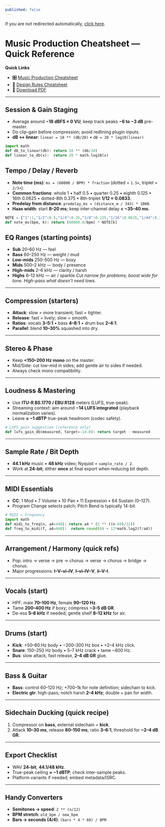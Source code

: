 ```yaml
---
published: false
---
```


<script>
  window.location.replace('./index.html');
</script>
<p>If you are not redirected automatically, <a href="./index.html">click here</a>.</p>

# Music Production Cheatsheet — Quick Reference

**Quick Links**
- 🎛 [Music Production Cheatsheet](../CHEATSHEET.md)
- 🧭 [Design Rules Cheatsheet](./design-cheatsheet.md)
- 📄 [Download PDF](./cheatsheet.pdf)

---

## Session & Gain Staging

* Average around **−18 dBFS ≈ 0 VU**; keep track peaks **−6 to −3 dB** pre-master.
* Do clip-gain before compression; avoid redlining plugin inputs.
* **dB ↔ linear**: `linear = 10 ** (dB/20)` • `dB = 20 * log10(linear)`
```python 
import math
def db_to_linear(db): return 10 ** (db/20)
def linear_to_db(x):  return 20 * math.log10(x)
```

## Tempo / Delay / Reverb

* **Note time (ms)**: `ms = (60000 / BPM) * fraction` (dotted = `1.5×`, triplet = `2/3×`).
* **Common fractions**: whole 1 • half 0.5 • quarter 0.25 • eighth 0.125 • 16th 0.0625 • dotted-8th 0.375 • 8th-triplet **1/12 ≈ 0.0833**.
* **Predelay from distance**: `predelay_ms ≈ (distance_m / 343) * 1000`.
* **Haas width**: start **8–20 ms**; keep inter-channel delay **< \~35–40 ms**.
```python
NOTE = {"1":1,"1/2":0.5,"1/4":0.25,"1/8":0.125,"1/16":0.0625,"1/4d":0.375,"1/8d":0.1875,"1/8t":1/12}
def note_ms(bpm, k): return (60000.0/bpm) * NOTE[k]
```

## EQ Ranges (starting points)

* **Sub** 20–60 Hz — feel
* **Bass** 60–250 Hz — weight / mud
* **Low-mids** 250–500 Hz — boxy
* **Mids** 500–2 kHz — body / presence
* **High-mids** 2–6 kHz — clarity / harsh
* **Highs** 6–12 kHz — air / sparkle
  *Cut narrow for problems; boost wide for tone. High-pass what doesn’t need lows.*

---

## Compression (starters)

* **Attack**: slow = more transient; fast = tighter.
* **Release**: fast = lively; slow = smooth.
* **Ratios**: vocals **3–5:1** • bass **4–8:1** • drum bus **2–4:1**.
* **Parallel**: blend **10–30%** squashed into dry.

---

## Stereo & Phase

* Keep **<150–200 Hz mono** on the master.
* Mid/Side: cut low-mid in sides; add gentle air to sides if needed.
* Always check mono compatibility.

---

## Loudness & Mastering

* Use **ITU-R BS.1770 / EBU R128** meters (LUFS, true-peak).
* Streaming context: aim around **−14 LUFS integrated** (playback normalization varies).
* Leave **≤ −1 dBTP** true-peak headroom (codec safety).
```python
# LUFS gain suggestion (reference only)
def lufs_gain_db(measured, target=-14.0): return target - measured
```

---

## Sample Rate / Bit Depth

* **44.1 kHz** music • **48 kHz** video; Nyquist = `sample_rate / 2`.
* Work at **24-bit**; dither **once** at final export when reducing bit depth.

---

## MIDI Essentials

* **CC**: 1 Mod • 7 Volume • 10 Pan • 11 Expression • 64 Sustain (0–127).
* Program Change selects patch; Pitch Bend is typically 14-bit.
```python
# MIDI ↔ Frequency
import math
def midi_to_freq(n, a4=440): return a4 * (2 ** ((n-69)/12))
def freq_to_midi(f, a4=440):  return round(69 + 12*math.log2(f/a4))
```

---

## Arrangement / Harmony (quick refs)

* Pop: intro → verse → pre → chorus → verse → chorus → bridge → chorus.
* Major progressions: **I–V–vi–IV**, **I–vi–IV–V**, **ii–V–I**.

---

## Vocals (start)

* HPF: male **70–100 Hz**, female **90–120 Hz**.
* Tame **200–400 Hz** if boxy; compress **\~3–5 dB GR**.
* De-ess **5–8 kHz** if needed; gentle shelf **8–12 kHz** for air.

---

## Drums (start)

* **Kick**: +50–80 Hz body • −200–300 Hz box • +2–4 kHz click.
* **Snare**: 150–250 Hz body • 5–7 kHz crack • tame \~800 Hz.
* **Bus**: slow attack, fast release, **2–4 dB GR** glue.

---

## Bass & Guitar

* **Bass**: control 60–120 Hz; +700–1k for note definition; sidechain to kick.
* **Electric gtr**: high-pass; notch harsh **2–4 kHz**; double + pan for width.

---

## Sidechain Ducking (quick recipe)

1. Compressor on **bass**, external sidechain = **kick**.
2. Attack **10–30 ms**, release **80–150 ms**, ratio **3–6:1**, threshold for **\~2–4 dB GR**.

---

## Export Checklist

* WAV **24-bit**, **44.1/48 kHz**.
* True-peak ceiling **≈ −1 dBTP**; check inter-sample peaks.
* Platform variants if needed; embed metadata/ISRC.

---

## Handy Converters

* **Semitones → speed**: `2 ** (n/12)`
* **BPM stretch**: `old_bpm / new_bpm`
* **Bars → seconds (4/4)**: `(bars * 4 * 60) / BPM`
